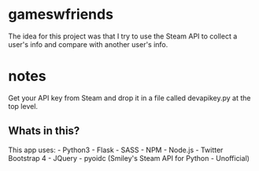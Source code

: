 # gameswfriends

The idea for this project was that I try to use the Steam API to collect a user's info and compare with another user's info.

# notes

Get your API key from Steam and drop it in a file called devapikey.py at the top level.

## Whats in this?

This app uses:
    - Python3
    - Flask
    - SASS
    - NPM
    - Node.js
    - Twitter Bootstrap 4
    - JQuery
    - pyoidc (Smiley's Steam API for Python - Unofficial)
